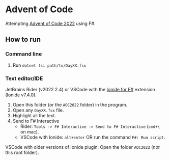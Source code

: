 # Advent of Code

Attempting [Advent of Code 2022](https://adventofcode.com/2022) using F#. 

## How to run

### Command line

1. Run `dotnet fsi path/to/DayXX.fsx`

### Text editor/IDE

JetBrains Rider (v2022.2.4) or VSCode with the [Ionide for F#](https://marketplace.visualstudio.com/items?itemName=Ionide.Ionide-fsharp) extension (Ionide v7.4.0). 

1. Open this folder (or the `AOC2022` folder) in the program.
2. Open any `DayXX.fsx` file.
3. Highlight all the text.
4. Send to F# Interactive 
   - Rider: `Tools -> F# Interactive -> Send to F# Interactive` (`cmd+\` on mac).
   - VSCode with Ionide: `alt+enter` OR run the command `F#: Run script`. 

VSCode with older versions of Ionide plugin: Open the folder `AOC2022` (*not* this root folder). 
